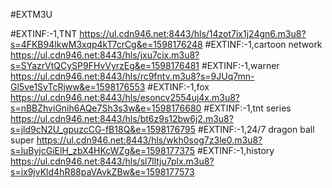 #EXTM3U

#EXTINF:-1,TNT
https://ul.cdn946.net:8443/hls/14zot7ix1j24gn6.m3u8?s=4FKB94lkwM3xqp4kT7crCg&e=1598176248
#EXTINF:-1,cartoon network
https://ul.cdn946.net:8443/hls/jxu7cix.m3u8?s=SYazrVtQCySP9FHvVyrzEg&e=1598176481
#EXTINF:-1,warner
https://ul.cdn946.net:8443/hls/rc9fntv.m3u8?s=9JUq7mn-Gl5ve1SvTcRjww&e=1598176553
#EXTINF:-1,fox
https://ul.cdn946.net:8443/hls/esoncv2554uj4x.m3u8?s=nBBZhviGnih6AQe7Sh3s3w&e=1598176680
#EXTINF:-1,tnt series
https://ul.cdn946.net:8443/hls/bt6z9s12bw6j2.m3u8?s=jld9cN2U_gpuzcCG-fB18Q&e=1598176795
#EXTINF:-1,24/7 dragon ball super
https://ul.cdn946.net:8443/hls/wkh0sog7z3le0.m3u8?s=luByjcGiElH_zbX4HKcWZg&e=1598177375
#EXTINF:-1,history
https://ul.cdn946.net:8443/hls/sl7lltju7plx.m3u8?s=ix9jvKld4hR88paVAvkZBw&e=1598177573

